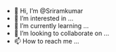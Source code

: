 - 👋 Hi, I’m @Sriramkumar
- 👀 I’m interested in ...
- 🌱 I’m currently learning ...
- 💞️ I’m looking to collaborate on ...
- 📫 How to reach me ...

<!---
Sriramrohtas/Sriramrohtas is a ✨ special ✨ repository because its `README.md` (this file) appears on your GitHub profile.
You can click the Preview link to take a look at your changes.
--->
